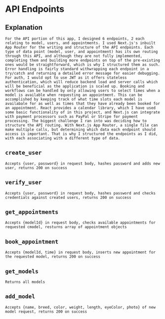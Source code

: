 # API Endpoints
## Explanation
    For the API portion of this app, I designed 6 endpoints, 2 each relating to model, users, and appointments. I used Next.js's inbuilt App Router for the writing and structure of the API endpoints. Each type of data point (model, user, and appointment) has its own routing through this API, and although they are not fully implemented, completing them and building more endpoints on top of the pre-existing ones would be straightforward, which is why I structured them as such. Error handling is fairly standard withwrapping each endpoint in a try/catch and returning a detailed error message for easier debugging. For auth, I would opt to use JWT as it offers stateless authentication, which will reduce backend load and server calls which will be beneficial as the application is scaled up. Booking and workflows can be handled by only allowing users to select times when a model is available when requesting an appointment. This can be accomplished by keeping track of what time slots each model is availabale for as well as times that they have already been booked for an appointment. React provides a calendar library, which I have used some basic functionality of in this project, and Next.js can integrate with payment processors such as PayPal or Stripe for payment processing. The biggest challenge I ran into was deciding how to structure the API routing. With Next.js App Router, a single file can make multiple calls, but determining which data each endpoint should access is important. That is why I structured the endpoints as I did, with each associating with a different type of data.
## `create_user`
    Accepts {user, password} in request body, hashes password and adds new user, returns 200 on success
## `verify_user`
    Accepts {user, password} in request body, hashes password and checks credentials against created users, returns 200 on success
## `get_appointments`
    Accepts {modelId} in request body, checks available appointments for requested cmodel, resturns array of appointment objects
## `book_appointment`
    Accepts {modelId, time} in request body, inserts new appointment for the requested model, returns 200 on success
## `get_models`
    Returns all models
## `add_model`
    Accepts {name, breed, color, weight, length, eyeColor, photo} of new model request, returns 200 on success